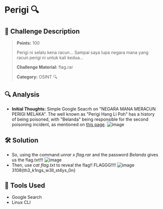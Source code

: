 # Perigi 🔍

## 🧾 Challenge Description
> **Points:** 100   
>  
> Perigi ni selalu kena racun... Sampai saya lupa negara mana yang racun perigi ni untuk kali kedua...
>
> **Challenge Material:** flag.rar
>
> **Category:** OSINT 🔍  

## 🔍 Analysis
- **Initial Thoughts:**
Simple Google Seacrh on "NEGARA MANA MERACUN PERIGI MELAKA". The well known as "Perigi Hang Li Poh" has a history of being poisoned, with "Belanda" being responsible for the second poisoning incident, as mentioned on [this page](https://bukitkatilhomestay.wordpress.com/2014/08/14/jom-ke-melaka-warisan-tinggalan-di-melaka-perigi-makam/).
![image](https://github.com/user-attachments/assets/3c6760e6-e766-46cd-a38c-427204c9c500)


## 🛠️ Solution
- So, using the command *unrar x flag.rar* and the password *Belanda* gives us the flag.txt!!!
![image](https://github.com/user-attachments/assets/860fa441-cb8a-4fbe-b5f4-0b696a426693)
- Then, use *cat flag.txt* to reveal the flag!! FLAGGG!!!!
![image](https://github.com/user-attachments/assets/e50b3623-89d5-42c1-b9db-9429c9d26f74)
3108{th3_k1ngs_w3ll_st4ys_0n}   

## 🧰 Tools Used
- Google Search
- Linux CLI
